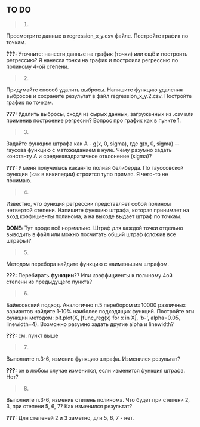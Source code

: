 ## TO DO
> 1.
Просмотрите данные в regression_x_y.csv файле. Постройте график по точкам.

**???:** Уточните: нанести данные на график (точки) или ещё и построить регрессию? Я нанесла точки на график и построила регрессию по полиному 4-ой степени.

> 2.
Придумайте способ удалить выбросы. Напишите функцию удаления выбросов и
сохраните результат в файл regression_x_y.2.csv. Постройте график по точкам.

**???:** Удалить выбросы, сходя из сырых данных, загруженных из .csv или применив построение регресии? Вопрос про график как в пункте 1.

> 3.
Задайте функцию штрафа как A - g(x, 0, sigma), где g(x, 0, sigma) -- гаусова
функцию с матожиданием в нуле. Чему разумно задать константу A и
среднеквадратичное отклонение (sigma)?

**???:** У меня получилась какая-то полная белиберда. По гауссовской функции (как в википедии) строится тупо прямая. Я чего-то не понимаю.

> 4.
Известно, что функция регрессии представляет собой полином четвертой степени.
Напишите функцию штрафа, которая принимает на вход коэфициенты полинома, а на
выходе выдает штраф по точкам.

**DONE:** Тут вроде всё нормально. Штраф для каждой точки отдельно выводить в файл или можно посчитать общий штраф (сложив все штрафы)?

> 5.
Методом перебора найдите функцию с наименьшим штрафом.

**???:** Перебирать __функции__?? Или коэффициенты к полиному 4ой степени из предыдущего пункта?

> 6.
Байесовский подход. Аналогично п.5 перебором из 10000 различных вариантов
найдите 1-10% наиболее подходящих функций. Постройте эти функции методом:
plt.plot(X, [func_reg(x) for x in X], 'b-', alpha=0.05, linewidth=4). Возможно
разумно задать другие alpha и linewidth?

**???:**  см. пункт выше

> 7.
Выполните п.3-6, изменив функцию штрафа. Изменился результат?

**???:** он в любом случае изменится, если изменится функция штрафа. Нет?

> 8.
Выполните п.3-6, изменив степень полинома. Что будет при степени 2, 3, при степени
5, 6, 7? Как изменился результат?

**???:** Для степеней 2 и 3 заметно, для 5, 6, 7 - нет.
